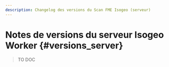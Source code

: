 ```yaml
---
description: Changelog des versions du Scan FME Isogeo (serveur)
---
```


# Notes de versions du serveur Isogeo Worker {#versions_server}

> TO DOC
